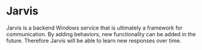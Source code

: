 # Jarvis

Jarvis is a backend Windows service that is ultimately a framework for communication.  By adding behaviors, new functionality can be added in the future.  Therefore Jarvis will be able to learn new responses over time.
